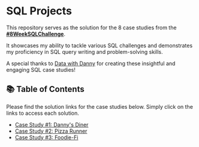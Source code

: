 # SQL Projects

This repository serves as the solution for the 8 case studies from the **[#8WeekSQLChallenge](https://8weeksqlchallenge.com)**. 

It showcases my ability to tackle various SQL challenges and demonstrates my proficiency in SQL query writing and problem-solving skills.

A special thanks to [Data with Danny](https://www.linkedin.com/company/datawithdanny/) for creating these insightful and engaging SQL case studies!

## 📚 Table of Contents

Please find the solution links for the case studies below. Simply click on the links to access each solution.
- [Case Study #1: Danny's Diner](https://github.com/Adegokemayowa/8-Week-SQL-Challenge/tree/main/Case%20Study%20%231%20-%20Dannys%20Diner)
- [Case Study #2: Pizza Runner](https://github.com/Adegokemayowa/8-Week-SQL-Challenge/tree/main/Case%20Study%20%232%20-%20Pizza%20Runner)
- [Case Study #3: Foodie-Fi](https://github.com/Adegokemayowa/8-Week-SQL-Challenge/tree/main/Case%20Study%20%233%20-%20Foodie-Fi)
